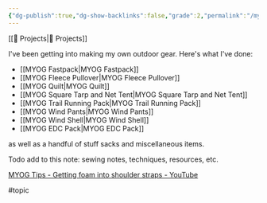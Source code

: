 ```yaml
---
{"dg-publish":true,"dg-show-backlinks":false,"grade":2,"permalink":"/myog/","dgShowBacklinks":false,"dgPassFrontmatter":true}
---
```



[[📘 Projects\|📘 Projects]]

I've been getting into making my own outdoor gear. Here's what I've done:

* [[MYOG Fastpack\|MYOG Fastpack]]
* [[MYOG Fleece Pullover\|MYOG Fleece Pullover]]
* [[MYOG Quilt\|MYOG Quilt]]
* [[MYOG Square Tarp and Net Tent\|MYOG Square Tarp and Net Tent]]
* [[MYOG Trail Running Pack\|MYOG Trail Running Pack]]
* [[MYOG Wind Pants\|MYOG Wind Pants]]
* [[MYOG Wind Shell\|MYOG Wind Shell]]
* [[MYOG EDC Pack\|MYOG EDC Pack]]

as well as a handful of stuff sacks and miscellaneous items.

Todo add to this note: sewing notes, techniques, resources, etc.

[MYOG Tips - Getting foam into shoulder straps - YouTube](https://www.youtube.com/watch?v=_3xNgrc30vE)

#topic 